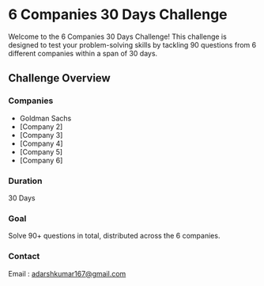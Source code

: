 # 6 Companies 30 Days Challenge

Welcome to the 6 Companies 30 Days Challenge! This challenge is designed to test your problem-solving skills by tackling 90 questions from 6 different companies within a span of 30 days.

## Challenge Overview

### Companies
- Goldman Sachs
- [Company 2]
- [Company 3]
- [Company 4]
- [Company 5]
- [Company 6]

### Duration
30 Days

### Goal
Solve 90+ questions in total, distributed across the 6 companies.

### Contact
Email : adarshkumar167@gmail.com